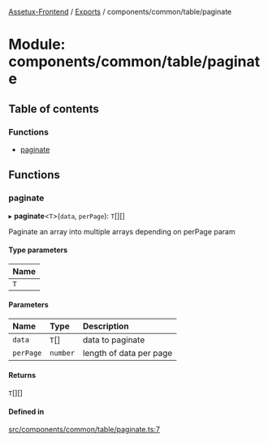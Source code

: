 [Assetux-Frontend](../README.md) / [Exports](../modules.md) / components/common/table/paginate

# Module: components/common/table/paginate

## Table of contents

### Functions

- [paginate](components_common_table_paginate.md#paginate)

## Functions

### paginate

▸ **paginate**<`T`\>(`data`, `perPage`): `T`[][]

Paginate an array into multiple arrays depending on perPage param

#### Type parameters

| Name |
| :------ |
| `T` |

#### Parameters

| Name | Type | Description |
| :------ | :------ | :------ |
| `data` | `T`[] | data to paginate |
| `perPage` | `number` | length of data per page |

#### Returns

`T`[][]

#### Defined in

[src/components/common/table/paginate.ts:7](https://github.com/ASSETUX/frontend/blob/9a68660/src/components/common/table/paginate.ts#L7)
